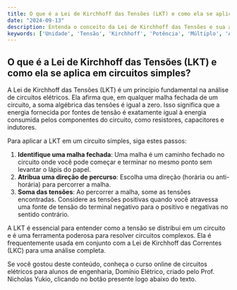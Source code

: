 ```yaml
---
title: O que é a Lei de Kirchhoff das Tensões (LKT) e como ela se aplica em circuitos simples?
date: "2024-09-13"
description: Entenda o conceito da Lei de Kirchhoff das Tensões e sua aplicação em circuitos elétricos simples.
keywords: ['Unidade', 'Tensão', 'Kirchhoff', 'Potência', 'Múltiplo', 'Aberto', 'Simples']
---
```


## O que é a Lei de Kirchhoff das Tensões (LKT) e como ela se aplica em circuitos simples?

A Lei de Kirchhoff das Tensões (LKT) é um princípio fundamental na análise de circuitos elétricos. Ela afirma que, em qualquer malha fechada de um circuito, a soma algébrica das tensões é igual a zero. Isso significa que a energia fornecida por fontes de tensão é exatamente igual à energia consumida pelos componentes do circuito, como resistores, capacitores e indutores.

Para aplicar a LKT em um circuito simples, siga estes passos:

1. **Identifique uma malha fechada**: Uma malha é um caminho fechado no circuito onde você pode começar e terminar no mesmo ponto sem levantar o lápis do papel.
2. **Atribua uma direção de percurso**: Escolha uma direção (horária ou anti-horária) para percorrer a malha.
3. **Soma das tensões**: Ao percorrer a malha, some as tensões encontradas. Considere as tensões positivas quando você atravessa uma fonte de tensão do terminal negativo para o positivo e negativas no sentido contrário.

A LKT é essencial para entender como a tensão se distribui em um circuito e é uma ferramenta poderosa para resolver circuitos complexos. Ela é frequentemente usada em conjunto com a Lei de Kirchhoff das Correntes (LKC) para uma análise completa.

Se você gostou deste conteúdo, conheça o curso online de circuitos elétricos para alunos de engenharia, Domínio Elétrico, criado pelo Prof. Nicholas Yukio, clicando no botão presente logo abaixo do texto.
